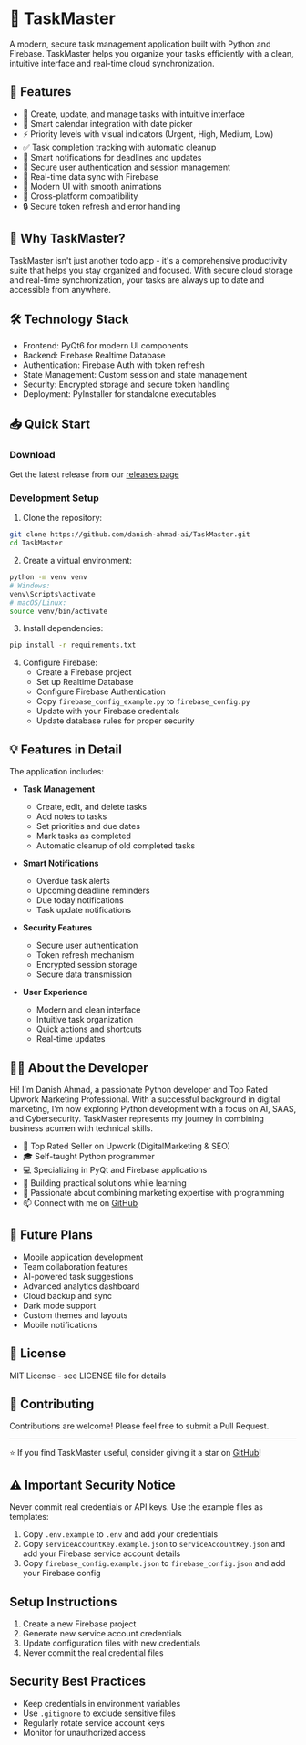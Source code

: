 # 🚀 TaskMaster

A modern, secure task management application built with Python and Firebase. TaskMaster helps you organize your tasks efficiently with a clean, intuitive interface and real-time cloud synchronization.

## 🌟 Features
- 📝 Create, update, and manage tasks with intuitive interface
- 📅 Smart calendar integration with date picker
- ⚡ Priority levels with visual indicators (Urgent, High, Medium, Low)
- ✅ Task completion tracking with automatic cleanup
- 🔔 Smart notifications for deadlines and updates
- 👤 Secure user authentication and session management
- 🔄 Real-time data sync with Firebase
- 🌙 Modern UI with smooth animations
- 📱 Cross-platform compatibility
- 🔒 Secure token refresh and error handling

## 🎯 Why TaskMaster?
TaskMaster isn't just another todo app - it's a comprehensive productivity suite that helps you stay organized and focused. With secure cloud storage and real-time synchronization, your tasks are always up to date and accessible from anywhere.

## 🛠️ Technology Stack
- Frontend: PyQt6 for modern UI components
- Backend: Firebase Realtime Database
- Authentication: Firebase Auth with token refresh
- State Management: Custom session and state management
- Security: Encrypted storage and secure token handling
- Deployment: PyInstaller for standalone executables

## 📥 Quick Start

### Download
Get the latest release from our [releases page](https://github.com/danish-ahmad-ai/TaskMaster/releases)

### Development Setup
1. Clone the repository:
```bash
git clone https://github.com/danish-ahmad-ai/TaskMaster.git
cd TaskMaster
```

2. Create a virtual environment:
```bash
python -m venv venv
# Windows:
venv\Scripts\activate
# macOS/Linux:
source venv/bin/activate
```

3. Install dependencies:
```bash
pip install -r requirements.txt
```

4. Configure Firebase:
   - Create a Firebase project
   - Set up Realtime Database
   - Configure Firebase Authentication
   - Copy `firebase_config_example.py` to `firebase_config.py`
   - Update with your Firebase credentials
   - Update database rules for proper security

## 💡 Features in Detail
The application includes:
- **Task Management**
  - Create, edit, and delete tasks
  - Add notes to tasks
  - Set priorities and due dates
  - Mark tasks as completed
  - Automatic cleanup of old completed tasks
  
- **Smart Notifications**
  - Overdue task alerts
  - Upcoming deadline reminders
  - Due today notifications
  - Task update notifications
  
- **Security Features**
  - Secure user authentication
  - Token refresh mechanism
  - Encrypted session storage
  - Secure data transmission
  
- **User Experience**
  - Modern and clean interface
  - Intuitive task organization
  - Quick actions and shortcuts
  - Real-time updates

## 👨‍💻 About the Developer
Hi! I'm Danish Ahmad, a passionate Python developer and Top Rated Upwork Marketing Professional. With a successful background in digital marketing, I'm now exploring Python development with a focus on AI, SAAS, and Cybersecurity. TaskMaster represents my journey in combining business acumen with technical skills.

- 🎯 Top Rated Seller on Upwork (DigitalMarketing & SEO)
- 🎓 Self-taught Python programmer
- 💻 Specializing in PyQt and Firebase applications
- 🚀 Building practical solutions while learning
- 🌱 Passionate about combining marketing expertise with programming
- 📫 Connect with me on [GitHub](https://github.com/danish-ahmad-ai)

## 🌟 Future Plans
- Mobile application development
- Team collaboration features
- AI-powered task suggestions
- Advanced analytics dashboard
- Cloud backup and sync
- Dark mode support
- Custom themes and layouts
- Mobile notifications

## 📄 License
MIT License - see LICENSE file for details

## 🤝 Contributing
Contributions are welcome! Please feel free to submit a Pull Request.

---
⭐ If you find TaskMaster useful, consider giving it a star on [GitHub](https://github.com/danish-ahmad-ai/TaskMaster)!

## ⚠️ Important Security Notice
Never commit real credentials or API keys. Use the example files as templates:

1. Copy `.env.example` to `.env` and add your credentials
2. Copy `serviceAccountKey.example.json` to `serviceAccountKey.json` and add your Firebase service account details
3. Copy `firebase_config.example.json` to `firebase_config.json` and add your Firebase config

## Setup Instructions
1. Create a new Firebase project
2. Generate new service account credentials
3. Update configuration files with new credentials
4. Never commit the real credential files

## Security Best Practices
- Keep credentials in environment variables
- Use `.gitignore` to exclude sensitive files
- Regularly rotate service account keys
- Monitor for unauthorized access
